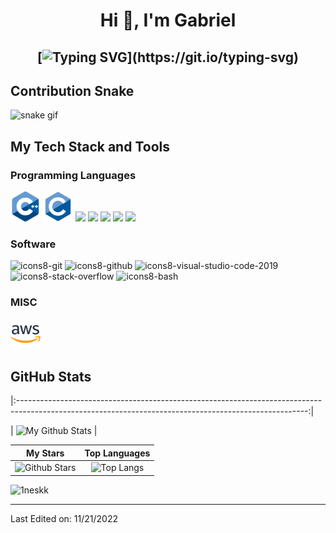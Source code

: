 <h1 align="center">
Hi 👋, I'm Gabriel

  
  <h2 align="center">
    
[![Typing SVG](https://readme-typing-svg.herokuapp.com?font=Fira+Code&duration=3000&pause=1000&center=true&vCenter=true&width=435&lines=Welcome+to+my+Github+page!;I'm+gabriel;I'm+a+computer+science+student!;I'm+always+expanding+my+tech+stack!)](https://git.io/typing-svg)


## Contribution Snake 
![snake gif](https://github.com/null3000/null3000/blob/output/github-contribution-grid-snake.svg)

## My Tech Stack and Tools

### Programming Languages

<p>
  
	
<img width ='48px' src="https://raw.githubusercontent.com/devicons/devicon/master/icons/cplusplus/cplusplus-original.svg"/>
<img width ='48px' src="https://raw.githubusercontent.com/devicons/devicon/master/icons/c/c-original.svg"/>
<img width ='40px' src="https://www.svgrepo.com/show/349540/typescript.svg"/>
<img width ='48px' src="https://user-images.githubusercontent.com/76852813/172720095-d75caaaa-c8b8-497e-a1bf-54720da5f9ed.svg"/>
<img width ='48px' src ='https://raw.githubusercontent.com/rahulbanerjee26/githubAboutMeGenerator/main/icons/html.svg'> </a>
<img width ='48px' src ='https://raw.githubusercontent.com/rahulbanerjee26/githubAboutMeGenerator/main/icons/css.svg'> </a>
<!-- ![icons8-java](https://user-images.githubusercontent.com/76852813/172716937-4574740e-2d2e-4326-af3b-4a42bad058c1.svg) -->
<img width ='48px' src="https://user-images.githubusercontent.com/76852813/172720089-5ce0ea22-01c9-4444-8e70-a81501452b13.svg"/>
<!-- <img width="48" alt="Processing 2021 logo" src="https://upload.wikimedia.org/wikipedia/commons/thumb/c/cb/Processing_2021_logo.svg/64px-Processing_2021_logo.svg.png"></a> -->



<!-- ### Frameworks and Libraries

<p>

![aframe-logo_48x48](https://user-images.githubusercontent.com/76852813/172721192-a712983a-47d4-41a5-a1ed-abf4113cff93.png)
![icons8-bootstrap](https://user-images.githubusercontent.com/76852813/172721798-883b2b27-ef7b-42d4-a492-6c6cb6cb4ffe.svg)
![1696888_48x48](https://user-images.githubusercontent.com/76852813/172723432-50ba3455-48c4-4afd-8326-1ddf54c39833.png)
![discord_1_48x48](https://user-images.githubusercontent.com/76852813/172723444-1c9a926d-802f-4ebe-aab6-bd6a117c6eba.png) -->

### Software

<p>
	
![icons8-git](https://user-images.githubusercontent.com/76852813/172722126-2495793f-c4f3-43cc-bfb2-14e1d6f4d3a2.svg)
![icons8-github](https://user-images.githubusercontent.com/76852813/172732353-d8b662eb-8f1c-453a-82f4-00132b440aaa.svg)
![icons8-visual-studio-code-2019](https://user-images.githubusercontent.com/76852813/172722742-4c84455a-830a-4f69-8dcd-ac9437e52251.svg)
![icons8-stack-overflow](https://user-images.githubusercontent.com/76852813/172722286-8f3ffc2b-593a-4670-9e9f-c77154f6763c.svg)
![icons8-bash](https://user-images.githubusercontent.com/76852813/172722833-c1dafe34-7340-4220-a115-81dce56b1746.svg)




### MISC

<p>
	
<img width ='48px' src="https://raw.githubusercontent.com/devicons/devicon/master/icons/amazonwebservices/amazonwebservices-original-wordmark.svg"/>
<!-- ![icons8-heroku](https://user-images.githubusercontent.com/76852813/172721998-708f82d2-e288-462e-a2fd-2ee471036151.svg)
![icons8-raspberry-pi](https://user-images.githubusercontent.com/76852813/172732112-5119f3f5-16f0-4ddb-aa32-1926cb9f56a8.svg) -->





	
## GitHub Stats


<!--|                                                                     My Stats                                                                     |-->
|:------------------------------------------------------------------------------------------------------------------------------------------------------:|
<!-- | ![My Github Graph](https://activity-graph.herokuapp.com/graph?username=1neskk&theme=react-dark&hide_border=true&area=true) | -->
| ![My Github Stats](https://github-readme-stats.vercel.app/api?username=1neskk&show_icons=true&theme=algolia)              | 
<!--| ![My GitHub Streak](https://github-readme-streak-stats.herokuapp.com/?user=1neskk&theme=algolia)                    | -->
    

|                                                                                                      My Stars                                                                                                       |                                                           Top Languages                                                           |      
|:-------------------------------------------------------------------------------------------------------------------------------------------------------------------------------------------------------------------------:|:---------------------------------------------------------------------------------------------------------------------------------:|
| ![Github Stars](https://github-readme-stats.vercel.app/api?username=1neskk&show_icons=true&locale=en&count_private=true&hide_rank=true&custom_title=My%20GitHub%20Stats&disable_animations=false&theme=algolia)| ![Top Langs](https://github-readme-stats.vercel.app/api/top-langs/?username=1neskk&langs_count=8&theme=algolia)
	
<p align="left"> <img src="https://komarev.com/ghpvc/?username=1neskk&label=Profile%20views&color=0e75b6&style=flat" alt="1neskk" /> </p> 

<!-- ###### Some icons courtesy of [icons8](https://icons8.com/) -->

------
<!-- Credit: [Null3000](https://github.com/null3000) -->
Last Edited on: 11/21/2022
